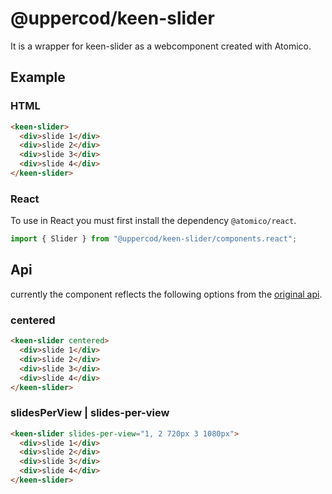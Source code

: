 # @uppercod/keen-slider

It is a wrapper for keen-slider as a webcomponent created with Atomico.

## Example

### HTML

```html
<keen-slider>
  <div>slide 1</div>
  <div>slide 2</div>
  <div>slide 3</div>
  <div>slide 4</div>
</keen-slider>
```

### React

To use in React you must first install the dependency `@atomico/react`.

```jsx
import { Slider } from "@uppercod/keen-slider/components.react";
```

## Api

currently the component reflects the following options from the [original api](https://keen-slider.io/api/#api).

### centered

```html
<keen-slider centered>
  <div>slide 1</div>
  <div>slide 2</div>
  <div>slide 3</div>
  <div>slide 4</div>
</keen-slider>
```

### slidesPerView | slides-per-view

```html
<keen-slider slides-per-view="1, 2 720px 3 1080px">
  <div>slide 1</div>
  <div>slide 2</div>
  <div>slide 3</div>
  <div>slide 4</div>
</keen-slider>
```
